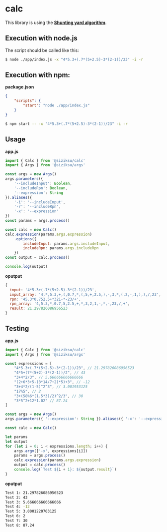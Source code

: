 # calc

This library is using the [__Shunting yard algorithm__](https://en.wikipedia.org/wiki/Shunting_yard_algorithm).

## Execution with node.js

The script should be called like this:

```bash
$ node ./app/index.js -x "4*5.3+(.7*(5+2.5)-3*(2-1))/23" -i -r
```

## Execution with npm:

__package.json__
```json
{
    "scripts": {
        "start": "node ./app/index.js"
    }
}
```

```bash
$ npm start -- -x "4*5.3+(.7*(5+2.5)-3*(2-1))/23" -i -r
```

## Usage

__app.js__
```javascript
import { Calc } from '@siziksu/calc'
import { Args } from '@siziksu/args'

const args = new Args()
args.parameters({
    '--includeInput': Boolean,
    '--includeRpn': Boolean,
    '--expression': String
}).aliases({
    '-i': '--includeInput',
    '-r': '--includeRpn',
    '-x': '--expression'
})
const params = args.process()

const calc = new Calc()
calc.expression(params.args.expression)
    .options({
        includeInput: params.args.includeInput,
        includeRpn: params.args.includeRpn
    })
const output = calc.process()

console.log(output)
```

__oputput__
```javascript
{
  input: '4*5.3+(.7*(5+2.5)-3*(2-1))/23',
  input_array: '4,*,5.3,+,(,0.7,*,(,5,+,2.5,),-,3,*,(,2,-,1,),),/,23',
  rpn: '45.3*0.752.5+*321-*-23/+',
  rpn_array: '4,5.3,*,0.7,5,2.5,+,*,3,2,1,-,*,-,23,/,+',
  result: 21.297826086956523
}
```

## Testing

__app.js__
```javascript
import { Calc } from '@siziksu/calc'
import { Args } from '@siziksu/args'

const expressions = [
    "4*5.3+(.7*(5+2.5)-3*(2-1))/23", // 21.297826086956523
    "4*5+(7*(5+2)-3*(2-1))/2", // 43
    "3+4*2/3", // 5.666666666666666
    "(2+6*3+5-(3*14/7+2)*5)+3", // -12
    "3+4*2/(1-5)^2^3", // 3.001953125
    "17%5", // 2
    "3+(58%6*(1.5*3)/2)^2/3", // 30
    "3*5^2+12*1.02" // 87.24
]

const args = new Args()
args.parameters({ '--expression': String }).aliases({ '-x': '--expression' })

const calc = new Calc()

let params
let output
for (let i = 0; i < expressions.length; i++) {
    args.argv(['-x', expressions[i]])
    params = args.process()
    calc.expression(params.args.expression)
    output = calc.process()
    console.log(`Test ${i + 1}: ${output.result}`)
}
```

__oputput__
```bash
Test 1: 21.297826086956523
Test 2: 43
Test 3: 5.666666666666666
Test 4: -12
Test 5: 3.0001220703125
Test 6: 2
Test 7: 30
Test 8: 87.24
```
